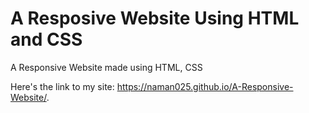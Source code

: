 # A Resposive Website Using HTML and CSS
A Responsive Website made using HTML, CSS

Here's the link to my site: https://naman025.github.io/A-Responsive-Website/.
